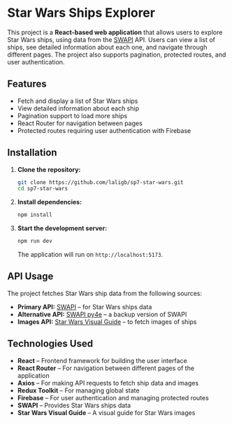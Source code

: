 # Star Wars Ships Explorer

This project is a **React-based web application** that allows users to explore Star Wars ships, using data from the [SWAPI](https://swapi.dev/) API. Users can view a list of ships, see detailed information about each one, and navigate through different pages. The project also supports pagination, protected routes, and user authentication.

## Features

- Fetch and display a list of Star Wars ships
- View detailed information about each ship
- Pagination support to load more ships
- React Router for navigation between pages
- Protected routes requiring user authentication with Firebase

## Installation

1. **Clone the repository:**
   ```bash
   git clone https://github.com/laligb/sp7-star-wars.git
   cd sp7-star-wars
   ```
2. **Install dependencies:**
   ```bash
   npm install
   ```
3. **Start the development server:**
   ```bash
   npm run dev
   ```
   The application will run on `http://localhost:5173`.

## API Usage

The project fetches Star Wars ship data from the following sources:

- **Primary API:** [SWAPI](https://swapi.dev/) – for Star Wars ships data
- **Alternative API:** [SWAPI py4e](https://swapi.py4e.com/) – a backup version of SWAPI
- **Images API:** [Star Wars Visual Guide](https://starwars-visualguide.com/) – to fetch images of ships

## Technologies Used

- **React** – Frontend framework for building the user interface
- **React Router** – For navigation between different pages of the application
- **Axios** – For making API requests to fetch ship data and images
- **Redux Toolkit** – For managing global state
- **Firebase** – For user authentication and managing protected routes
- **SWAPI** – Provides Star Wars ships data
- **Star Wars Visual Guide** – A visual guide for Star Wars images
